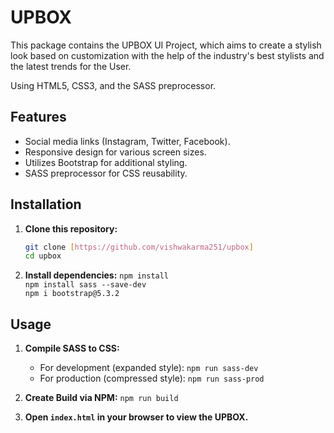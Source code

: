 # UPBOX

This package contains the UPBOX UI Project, which aims to create a stylish look based on customization with the help of the industry's best stylists and the latest trends for the User.

Using HTML5, CSS3, and the SASS preprocessor.

## Features

- Social media links (Instagram, Twitter, Facebook).
- Responsive design for various screen sizes.
- Utilizes Bootstrap for additional styling.
- SASS preprocessor for CSS reusability.

## Installation

1. **Clone this repository:**

   ```bash
   git clone [https://github.com/vishwakarma251/upbox]
   cd upbox

   ```

2. **Install dependencies:**
   `npm install`  
   `npm install sass --save-dev`  
   `npm i bootstrap@5.3.2`

## Usage

1. **Compile SASS to CSS:**

   - For development (expanded style): `npm run sass-dev`
   - For production (compressed style): `npm run sass-prod`

2. **Create Build via NPM:**
   `npm run build`

3. **Open `index.html` in your browser to view the UPBOX.**
